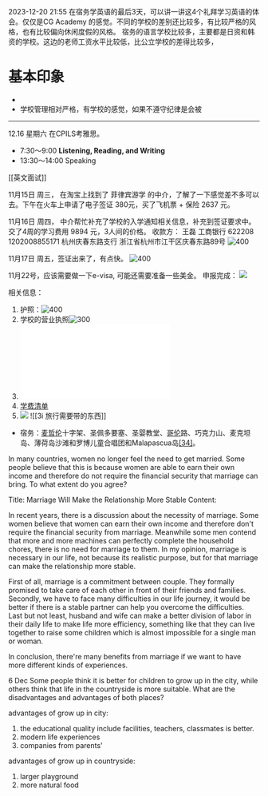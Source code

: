 2023-12-20 21:55
在宿务学英语的最后3天，可以讲一讲这4个礼拜学习英语的体会。仅仅是CG Academy 的感觉。不同的学校的差别还比较多，有比较严格的风格，也有比较偏向休闲度假的风格。
宿务的语言学校比较多，主要都是日资和韩资的学校。这边的老师工资水平比较低，比公立学校的差得比较多，

# 基本印象
- 
- 学校管理相对严格，有学校的感觉，如果不遵守纪律是会被


----

12.16 星期六 在CPILS考雅思。
- 7:30～9:00 **Listening, Reading, and Writing**
- 13:30～14:00 Speaking

[[英文面试]]


11月15日 周三， 在淘宝上找到了 菲律宾游学 的中介，了解了一下感觉差不多可以去。下午在火车上申请了电子签证 380元，买了飞机票 + 保险 2637 元。

11月16日 周四， 中介帮忙补充了学校的入学通知相关信息，补充到签证要求中。交了4周的学习费用 9894 元，3人间的价格。
收款方：
王磊 工商银行
622208 1202008855171
杭州庆春东路支行
浙江省杭州市江干区庆春东路89号
![400](note/files/Pasted%20image%2020231120173312.png)

11月17日 周五，签证出来了，有点快。
![400](note/files/Pasted%20image%2020231120173333.png)

11月22号，应该需要做一下e-visa, 可能还需要准备一些美金。
申报完成：
![](note/files/etravel-qrcode.png)


相关信息：
1. 护照：![400](note/files/Pasted%20image%2020231120180829.png)
2. 学校的营业执照![300](note/files/Pasted%20image%2020231120173454.png)
3. ![入学通知书 ](note/files/Mr%20Wang%20Zhen%20(LOA).pdf)
4. [学费清单](note/files/Mr%20Wang%20Zhen%20(Gross).pdf)
5. ![](note/files/Pasted%20image%2020231123111219.png)
![[3i 旅行需要带的东西]]



- 宿务：[麦哲伦](https://zh.wikipedia.org/wiki/%E9%BA%A6%E5%93%B2%E4%BC%A6 "麦哲伦")十字架、圣佩多要塞、圣婴教堂、[哥伦](https://zh.wikipedia.org/wiki/%E5%93%A5%E4%BC%A6%E5%B8%83 "哥伦布")路、巧克力山、麦克坦岛、薄荷岛沙滩和罗博儿童合唱团和Malapascua岛[[34]](https://zh.wikipedia.org/wiki/%E8%8F%B2%E5%BE%8B%E5%AE%BE#cite_note-35)。



In many countries, women no longer feel the need to get married. Some people believe that this is because women are able to earn their own income and therefore do not require the financial security that marriage can bring. To what extent do you agree?

Title: Marriage Will Make the Relationship More Stable
Content:

In recent years, there is a discussion about the necessity of marriage. Some women believe that women can earn their own income and therefore don't require the financial security from marriage. Meanwhile some men contend that more and more machines can perfectly complete the household chores, there is no need for marriage to them. In my opinion, marriage is necessary in our life, not because its realistic purpose, but for that marriage can make the relationship more stable. 

First of all, marriage is a commitment between couple. They formally promised to take care of each other in front of their friends and families. Secondly, we have to face many difficulties in our life journey, it would be better if there is a stable partner can help you overcome the difficulties. Last but not least, husband and wife can make a better division of labor in their daily life to make life more efficiency, something like that they can live together to raise some children which is almost impossible for a single man or woman. 

In conclusion, there're many benefits from marriage if we want to have more different kinds of experiences. 


6 Dec
Some people think it is better for children to grow up in the city, while others think that life in the countryside is more suitable. What are the disadvantages and advantages of both places?

advantages of grow up in city:
1. the educational quality include facilities, teachers, classmates is better.  
2. modern life experiences 
3. companies from parents'


advantages of grow up in countryside:
1. larger playground
2. more natural food








